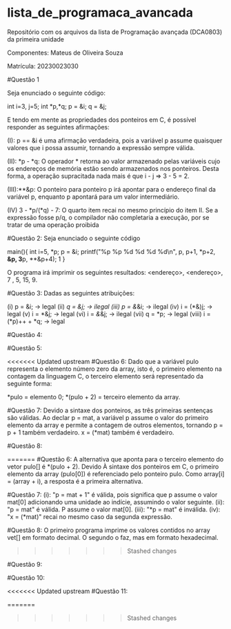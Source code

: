 # **lista_de_programaca_avancada**

Repositório com os arquivos da lista de Programação avançada (DCA0803) da primeira unidade

Componentes: Mateus de Oliveira Souza

Matrícula: 20230023030


#Questão 1

Seja enunciado o seguinte código:

int i=3, j=5;
int *p,*q;
p = &i;
q = &j;

E tendo em mente as propriedades dos ponteiros em C, é possível responder as seguintes afirmações:

(I): p == &i é uma afirmação verdadeira, pois a variável p assume quaisquer valores que i possa assumir, tornando a expressão sempre válida.

(II): *p - *q: O operador * retorna ao valor armazenado pelas variáveis cujo os endereços de memória estão sendo armazenados nos ponteiros. Desta forma, a operação supracitada nada mais é que i - j => 3 - 5 = 2.

(III):**&p: O ponteiro para ponteiro p irá apontar para o endereço final da variável p, enquanto p apontará para um valor intermediário.

(IV) 3 - *p/(*q) - 7: O quarto item recai no mesmo princípio do item II. Se a expressão fosse p/q, o compilador não completaria a execução, por se tratar de uma operação proibida


#Questão 2:
Seja enunciado o seguinte código

main(){
  int i=5, *p;
  p = &i;
  printf("%p %p %d %d %d %d\n", p, p+1, *p+2, **&p, 3**p, **&p+4);
1
}

O programa irá imprimir os seguintes resultados:
<endereço>, <endereço>, 7 , 5, 15, 9.

#Questão 3:
Dadas as seguintes atribuições:

(i) p = &i; -> legal
(ii) *q = &j; -> ilegal
(iii) p = &*&i; -> ilegal
(iv) i = (*&)j; -> legal
(v) i = *&j; -> legal
(vi) i = *&*&j; -> ilegal
(vii) q = *p; -> legal
(viii) i = (*p)++ + *q; -> legal

#Questão 4: 



#Questão 5:


<<<<<<< Updated upstream
#Questão 6:
Dado que a variável pulo representa o elemento número zero da array, isto é, o primeiro elemento na contagem da linguagem C, o terceiro elemento será representado da seguinte forma:

*pulo = elemento 0;
*(pulo + 2) =  terceiro elemento da array.

#Questão 7:
Devido a sintaxe dos ponteiros, as três primeiras sentenças são válidas. Ao declar p = mat, a variável p assume o valor do primeiro elemento da array e permite a contagem de outros elementos, tornando p = p + 1 também verdadeiro. x = (*mat) também é verdadeiro.

#Questão 8:


=======
#Questão 6: 
A alternativa que aponta para o terceiro elemento do vetor pulo[] é *(pulo + 2). Devido À sintaxe dos ponteiros em C, o primeiro elemento da array (pulo[0]) é referenciado pelo ponteiro pulo. Como array[i] = (array + i), a resposta é a primeira alternativa.

#Questão 7:
(i): "p = mat + 1" é válida, pois significa que p assume o valor mat[0] adicionando uma unidade ao indície, assumindo o valor seguinte.
(ii): "p = mat" é válida. P assume o valor mat[0].
(iii): "*p = mat" é inválida.
(iv): "x = (*mat)" recai no mesmo caso da segunda expressão.

#Questão 8:
 O primeiro programa imprime os valores contidos no array vet[] em formato decimal. O segundo o faz, mas em formato hexadecimal.
>>>>>>> Stashed changes

#Questão 9:


#Questão 10:

<<<<<<< Updated upstream
#Questão 11:

=======
>>>>>>> Stashed changes
